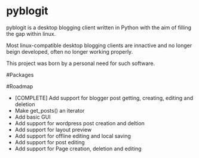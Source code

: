 # pyblogit
pyblogit is a desktop blogging client written in Python with the aim of filling
the gap within linux.

Most linux-compatible desktop blogging clients are innactive and no longer
beign developed, often no longer working properly.

This project was born by a personal need for such software.

#Packages

#Roadmap
- [COMPLETE] Add support for blogger post getting, creating, editing and
  deletion
- Make get_posts() an iterator
- Add basic GUI
- Add support for wordpress post creation and deltion
- Add support for layout preview
- Add support for offline editing and local saving
- Add support for post editing
- Add support for Page creation, deletion and editing
